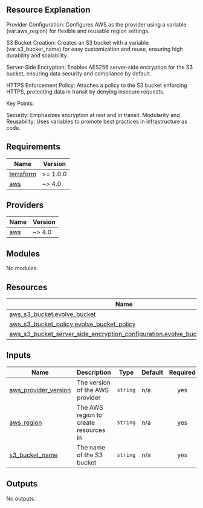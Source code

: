 ## Resource Explanation
Provider Configuration: Configures AWS as the provider using a variable (var.aws_region) for flexible and reusable region settings.

S3 Bucket Creation: Creates an S3 bucket with a variable (var.s3_bucket_name) for easy customization and reuse, ensuring high durability and scalability.

Server-Side Encryption: Enables AES256 server-side encryption for the S3 bucket, ensuring data security and compliance by default.

HTTPS Enforcement Policy: Attaches a policy to the S3 bucket enforcing HTTPS, protecting data in transit by denying insecure requests.

Key Points:

Security: Emphasizes encryption at rest and in transit.
Modularity and Reusability: Uses variables to promote best practices in infrastructure as code.

## Requirements


| Name | Version |
|------|---------|
| <a name="requirement_terraform"></a> [terraform](#requirement\_terraform) | >= 1.0.0 |
| <a name="requirement_aws"></a> [aws](#requirement\_aws) | ~> 4.0 |

## Providers

| Name | Version |
|------|---------|
| <a name="provider_aws"></a> [aws](#provider\_aws) | ~> 4.0 |

## Modules

No modules.

## Resources

| Name | Type |
|------|------|
| [aws_s3_bucket.evolve_bucket](https://registry.terraform.io/providers/hashicorp/aws/latest/docs/resources/s3_bucket) | resource |
| [aws_s3_bucket_policy.evolve_bucket_policy](https://registry.terraform.io/providers/hashicorp/aws/latest/docs/resources/s3_bucket_policy) | resource |
| [aws_s3_bucket_server_side_encryption_configuration.evolve_bucket_encryption](https://registry.terraform.io/providers/hashicorp/aws/latest/docs/resources/s3_bucket_server_side_encryption_configuration) | resource |

## Inputs

| Name | Description | Type | Default | Required |
|------|-------------|------|---------|:--------:|
| <a name="input_aws_provider_version"></a> [aws\_provider\_version](#input\_aws\_provider\_version) | The version of the AWS provider | `string` | n/a | yes |
| <a name="input_aws_region"></a> [aws\_region](#input\_aws\_region) | The AWS region to create resources in | `string` | n/a | yes |
| <a name="input_s3_bucket_name"></a> [s3\_bucket\_name](#input\_s3\_bucket\_name) | The name of the S3 bucket | `string` | n/a | yes |

## Outputs

No outputs.
